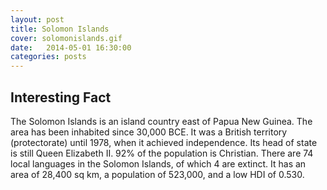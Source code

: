 ```yaml
---
layout: post
title: Solomon Islands
cover: solomonislands.gif
date:   2014-05-01 16:30:00
categories: posts
---
```


## Interesting Fact

The Solomon Islands is an island country east of Papua New Guinea. The area has been inhabited since 30,000 BCE. It was a British territory (protectorate) until 1978, when it achieved independence. Its head of state is still Queen Elizabeth II. 92% of the population is Christian. There are 74 local languages in the Solomon Islands, of which 4 are extinct. It has an area of 28,400 sq km, a population of 523,000, and a low HDI of 0.530. 